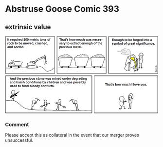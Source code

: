 # Abstruse Goose Comic 393
## extrinsic value

![image](comics/I_R_romantical.png)
### Comment
Please accept this as collateral in the event that our merger proves unsuccessful.
